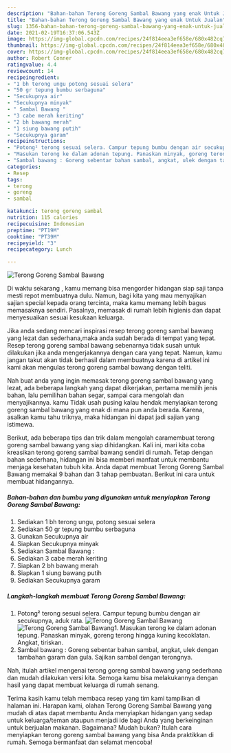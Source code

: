 ```yaml
---
description: "Bahan-bahan Terong Goreng Sambal Bawang yang enak Untuk Jualan"
title: "Bahan-bahan Terong Goreng Sambal Bawang yang enak Untuk Jualan"
slug: 1356-bahan-bahan-terong-goreng-sambal-bawang-yang-enak-untuk-jualan
date: 2021-02-19T16:37:06.543Z
image: https://img-global.cpcdn.com/recipes/24f814eea3ef658e/680x482cq70/terong-goreng-sambal-bawang-foto-resep-utama.jpg
thumbnail: https://img-global.cpcdn.com/recipes/24f814eea3ef658e/680x482cq70/terong-goreng-sambal-bawang-foto-resep-utama.jpg
cover: https://img-global.cpcdn.com/recipes/24f814eea3ef658e/680x482cq70/terong-goreng-sambal-bawang-foto-resep-utama.jpg
author: Robert Conner
ratingvalue: 4.4
reviewcount: 14
recipeingredient:
- "1 bh terong ungu potong sesuai selera"
- "50 gr tepung bumbu serbaguna"
- "Secukupnya air"
- "Secukupnya minyak"
- " Sambal Bawang "
- "3 cabe merah keriting"
- "2 bh bawang merah"
- "1 siung bawang putih"
- "Secukupnya garam"
recipeinstructions:
- "Potong² terong sesuai selera. Campur tepung bumbu dengan air secukupnya, aduk rata."
- "Masukan terong ke dalam adonan tepung. Panaskan minyak, goreng terong hingga kuning kecoklatan. Angkat, tiriskan."
- "Sambal bawang : Goreng sebentar bahan sambal, angkat, ulek dengan tambahan garam dan gula. Sajikan sambal dengan terongnya."
categories:
- Resep
tags:
- terong
- goreng
- sambal

katakunci: terong goreng sambal 
nutrition: 115 calories
recipecuisine: Indonesian
preptime: "PT19M"
cooktime: "PT39M"
recipeyield: "3"
recipecategory: Lunch

---
```



![Terong Goreng Sambal Bawang](https://img-global.cpcdn.com/recipes/24f814eea3ef658e/680x482cq70/terong-goreng-sambal-bawang-foto-resep-utama.jpg)

Di waktu  sekarang , kamu memang bisa mengorder hidangan siap saji tanpa mesti repot membuatnya dulu. Namun, bagi kita yang mau menyajikan sajian special kepada orang tercinta, maka kamu memang lebih bagus memasaknya sendiri. Pasalnya, memasak di rumah lebih higienis dan dapat menyesuaikan sesuai kesukaan keluarga.

Jika anda sedang mencari inspirasi resep terong goreng sambal bawang yang lezat dan sederhana,maka anda sudah berada di tempat yang tepat. Resep terong goreng sambal bawang  sebenarnya tidak susah untuk dilakukan jika anda mengerjakannya dengan cara yang tepat. Namun, kamu jangan takut akan tidak berhasil dalam membuatnya 
karena di artikel ini kami akan mengulas terong goreng sambal bawang dengan teliti.  



Nah buat anda yang ingin memasak terong goreng sambal bawang yang lezat, ada beberapa langkah yang dapat dikerjakan, pertama memilih jenis bahan, lalu pemilihan bahan segar, sampai cara mengolah dan menyajikannya. kamu Tidak usah pusing kalau hendak menyiapkan terong goreng sambal bawang yang enak di mana pun anda berada. Karena, asalkan kamu  tahu triknya, maka hidangan ini dapat jadi sajian yang istimewa.

Berikut, ada beberapa tips dan trik dalam mengolah caramembuat terong goreng sambal bawang yang siap dihidangkan. Kali ini, mari kita coba kreasikan terong goreng sambal bawang sendiri di rumah. Tetap dengan bahan sederhana, hidangan ini bisa memberi manfaat untuk membantu menjaga kesehatan tubuh kita. Anda dapat membuat Terong Goreng Sambal Bawang memakai 9 bahan dan 3 tahap pembuatan. Berikut ini cara untuk membuat hidangannya.

<!--inarticleads1-->

##### Bahan-bahan dan bumbu yang digunakan untuk menyiapkan Terong Goreng Sambal Bawang:

1. Sediakan 1 bh terong ungu, potong sesuai selera
1. Sediakan 50 gr tepung bumbu serbaguna
1. Gunakan Secukupnya air
1. Siapkan Secukupnya minyak
1. Sediakan  Sambal Bawang :
1. Sediakan 3 cabe merah keriting
1. Siapkan 2 bh bawang merah
1. Siapkan 1 siung bawang putih
1. Sediakan Secukupnya garam




<!--inarticleads2-->

##### Langkah-langkah membuat Terong Goreng Sambal Bawang:

1. Potong² terong sesuai selera. Campur tepung bumbu dengan air secukupnya, aduk rata.
<img src="https://img-global.cpcdn.com/steps/f87f62554d1f365e/160x128cq70/terong-goreng-sambal-bawang-langkah-memasak-1-foto.jpg" alt="Terong Goreng Sambal Bawang"><img src="https://img-global.cpcdn.com/steps/70da22dd6683ad6a/160x128cq70/terong-goreng-sambal-bawang-langkah-memasak-1-foto.jpg" alt="Terong Goreng Sambal Bawang">1. Masukan terong ke dalam adonan tepung. Panaskan minyak, goreng terong hingga kuning kecoklatan. Angkat, tiriskan.
1. Sambal bawang : Goreng sebentar bahan sambal, angkat, ulek dengan tambahan garam dan gula. Sajikan sambal dengan terongnya.




Nah, itulah artikel mengenai  terong goreng sambal bawang  yang sederhana dan mudah dilakukan versi kita. Semoga kamu bisa melakukannya dengan hasil yang dapat membuat keluarga di rumah senang. 

Terima kasih kamu telah membaca resep yang tim kami tampilkan di halaman ini. Harapan kami, olahan  Terong Goreng Sambal Bawang yang mudah di atas dapat membantu Anda menyiapkan hidangan yang sedap untuk keluarga/teman ataupun menjadi ide bagi Anda yang berkeinginan untuk berjualan makanan. Bagaimana? Mudah bukan? Itulah cara menyiapkan terong goreng sambal bawang yang bisa Anda praktikkan di rumah. Semoga bermanfaat dan selamat mencoba!

